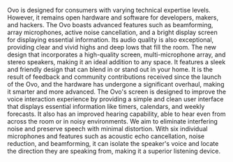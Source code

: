 Ovo is designed for consumers with varying technical expertise levels. However, it remains open hardware and software for developers, makers, and hackers. 
The Ovo boasts advanced features such as beamforming, array microphones, active noise cancellation, and a bright display screen for displaying essential information. Its audio quality is also exceptional, providing clear and vivid highs and deep lows that fill the room.
The new design that incorporates a high-quality screen, multi-microphone array, and stereo speakers, making it an ideal addition to any space. It features a sleek and friendly design that can blend in or stand out in your home. It is the result of feedback and community contributions received since the launch of the Ovo, and the hardware has undergone a significant overhaul, making it smarter and more advanced.
The Ovo's screen is designed to improve the voice interaction experience by providing a simple and clean user interface that displays essential information like timers, calendars, and weekly forecasts. It also has an improved hearing capability, able to hear even from across the room or in noisy environments. We aim to eliminate interfering noise and preserve speech with minimal distortion. With six individual microphones and features such as acoustic echo cancellation, noise reduction, and beamforming, it can isolate the speaker's voice and locate the direction they are speaking from, making it a superior listening device.
